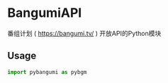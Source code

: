 # BangumiAPI

番组计划 ( https://bangumi.tv/ ) 开放API的Python模块

## Usage

```python
import pybangumi as pybgm
```